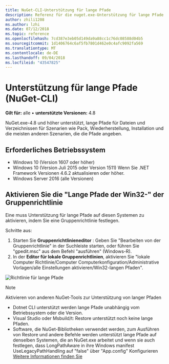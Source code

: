 ```yaml
---
title: NuGet-CLI-Unterstützung für lange Pfade
description: Referenz für die nuget.exe-Unterstützung für lange Pfade
author: zhili1208
ms.author: lzhi
ms.date: 07/12/2018
ms.topic: reference
ms.openlocfilehash: 7cd387e3eb05d149da9a88cc1c76dc08588d04b5
ms.sourcegitcommit: 1d1406764c6af5fb7801d462e0c4afc9092fa569
ms.translationtype: MT
ms.contentlocale: de-DE
ms.lasthandoff: 09/04/2018
ms.locfileid: "43547825"
---
```

# <a name="long-path-support-nuget-cli"></a>Unterstützung für lange Pfade (NuGet-CLI)

**Gilt für:** alle &bullet; **unterstützte Versionen:** 4.8

NuGet.exe-4.8 und höher unterstützt, lange Pfade für Dateien und Verzeichnissen für Szenarien wie Pack, Wiederherstellung, Installation und die meisten anderen Szenarien, die die Pfade angeben.

## <a name="required-operating-system"></a>Erforderliches Betriebssystem

-   Windows 10 (Version 1607 oder höher)
-   Windows 10 (Version Juli 2015 oder Version 1511) Wenn Sie .NET Framework Versionen 4.6.2 aktualisieren oder höher.
-   Windows Server 2016 (alle Versionen)

## <a name="enable-win32-long-paths-group-policy"></a>Aktivieren Sie die "Lange Pfade der Win32-" der Gruppenrichtlinie

Eine muss Unterstützung für lange Pfade auf diesen Systemen zu aktivieren, indem Sie eine Gruppenrichtlinie festlegen.

Schritte aus:
1. Starten Sie **Gruppenrichtlinieneditor** : Geben Sie "Bearbeiten von der Gruppenrichtlinie" in der Suchleiste starten, oder führen Sie "gpedit.msc" aus dem Befehl "ausführen" (Windows-R).
2. In der **Editor für lokale Gruppenrichtlinien**, aktivieren Sie "lokale Computer Richtlinie/Computer Computerkonfiguration/Administrative Vorlagen/alle Einstellungen aktivieren/Win32-langen Pfaden".

![Richtlinie für lange Pfade](media/LongPathPolicy.png)


> [!Note]
> Aktivieren von anderen NuGet-Tools zur Unterstützung von langer Pfaden
>
> -   Dotnet CLI unterstützt werden lange Pfade unabhängig vom Betriebssystem oder die Version.
> -   Visual Studio oder Msbuild/t: Restore unterstützt noch keine lange Pfaden.
> -   Software, die NuGet-Bibliotheken verwendet werden, zum Ausführen von Restore und andere Befehle werden unterstützt lange Pfade auf denselben Systemen, die an NuGet.exe arbeitet und wenn sie auch festlegen, dass LongPathAware in ihre Windows manifest UseLegacyPathHandling auf "false" über "App.config" Konfigurieren[ Weitere Informationen finden Sie](https://blogs.msdn.microsoft.com/jeremykuhne/2016/07/30/net-4-6-2-and-long-paths-on-windows-10/)


